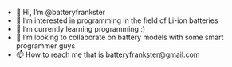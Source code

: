 - 👋 Hi, I’m @batteryfrankster
- 👀 I’m interested in programming in the field of Li-ion batteries
- 🌱 I’m currently learning programming :)
- 💞️ I’m looking to collaborate on battery models with some smart programmer guys
- 📫 How to reach me that is batteryfrankster@gmail.com

<!---
batteryfrankster/batteryfrankster is a ✨ special ✨ repository because its `README.md` (this file) appears on your GitHub profile.
You can click the Preview link to take a look at your changes.
--->
